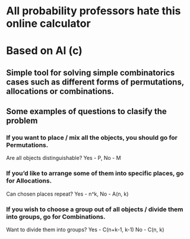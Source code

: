 # All probability professors hate this online calculator

# Based on AI (c)

## Simple tool for solving simple combinatorics cases such as different forms of permutations, allocations or combinations.

## Some examples of questions to clasify the problem
### If you want to place / mix all the objects, you should go for Permutations.

Are all objects distinguishable? Yes - P, No - M

### If you’d like to arrange some of them into specific places, go for Allocations.

Can chosen places repeat? Yes - n^k, No - A(n, k)

### If you wish to choose a group out of all objects / divide them into groups, go for Combinations.

Want to divide them into groups?
   Yes -  C(n+k-1, k-1)
   No - C(n, k)
   

